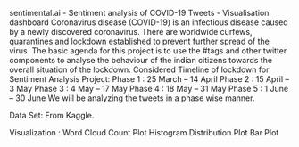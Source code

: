 sentimental.ai - Sentiment analysis of COVID-19 Tweets - Visualisation dashboard
Coronavirus disease (COVID-19) is an infectious disease caused by a newly discovered coronavirus.
There are worldwide curfews, quarantines and lockdown established to prevent further spread of the virus.
The basic agenda for this project is to use the #tags and other twitter components to analyse the behaviour of the indian citizens towards the overall situation of the lockdown.
Considered Timeline of lockdown for Sentiment Analysis Project:
Phase 1 : 25 March – 14 April
Phase 2 : 15 April – 3 May
Phase 3 : 4 May – 17 May
Phase 4 : 18 May – 31 May
Phase 5 : 1 June – 30 June
We will be analyzing the tweets in a phase wise manner.

Data Set:
From Kaggle.

Visualization :
Word Cloud
Count Plot
Histogram
Distribution Plot
Bar Plot
